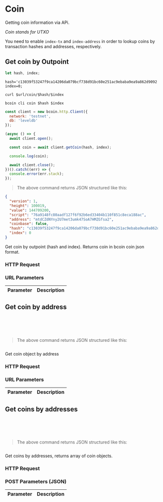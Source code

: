 # Coin
Getting coin information via APi.

*Coin stands for UTXO*

<aside class="info">
You need to enable <code>index-tx</code> and <code>index-address</code> in order
to lookup coins by transaction hashes and addresses, respectively.
</aside>


## Get coin by Outpoint

```javascript
let hash, index;
```

```shell--vars
hash='c13039f53247f9ca14206da079bcf738d91bc60e251ac9ebaba9ea9a862d9092';
index=0;
```

```shell--curl
curl $url/coin/$hash/$index
```

```shell--cli
bcoin cli coin $hash $index
```

```javascript
const client = new bcoin.http.Client({
  network: 'testnet',
  db: 'leveldb'
});

(async () => {
  await client.open();

  const coin = await client.getCoin(hash, index);

  console.log(coin);

  await client.close();
})().catch((err) => {
  console.error(err.stack);
});
```

> The above command returns JSON structured like this:

```json
{
  "version": 1,
  "height": 100019,
  "value": 144709200,
  "script": "76a9148fc80aadf127f6f92b6ed33404b110f851c8eca188ac",
  "address": "mtdCZdNYny2U7met3umk47SoA7HMZGfsa2",
  "coinbase": false,
  "hash": "c13039f53247f9ca14206da079bcf738d91bc60e251ac9ebaba9ea9a862d9092",
  "index": 0
}
```

Get coin by outpoint (hash and index). Returns coin in bcoin coin json format.

### HTTP Request

### URL Parameters
Parameter | Description
--------- | -----------



## Get coin by address

```javascript
```

```shell--vars
```

```shell--curl
```

```shell--cli
```

```javascript
```

> The above command returns JSON structured like this:

```json
```

Get coin object by address

### HTTP Request

### URL Parameters
Parameter | Description
--------- | -----------



## Get coins by addresses

```javascript
```

```shell--vars
```

```shell--curl
```

```shell--cli
```

```javascript
```

> The above command returns JSON structured like this:

```json
```

Get coins by addresses,
returns array of coin objects.

### HTTP Request

### POST Parameters (JSON)
Parameter | Description
--------- | -----------
